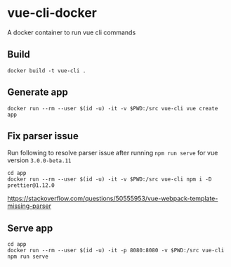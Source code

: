 # vue-cli-docker
A docker container to run vue cli commands

## Build
`docker build -t vue-cli .`

## Generate app
`docker run --rm --user $(id -u) -it -v $PWD:/src vue-cli vue create app`

## Fix parser issue
Run following to resolve parser issue after running `npm run serve` for vue version `3.0.0-beta.11`
```
cd app
docker run --rm --user $(id -u) -it -v $PWD:/src vue-cli npm i -D prettier@1.12.0
```
https://stackoverflow.com/questions/50555953/vue-webpack-template-missing-parser

## Serve app
```
cd app
docker run --rm --user $(id -u) -it -p 8080:8080 -v $PWD:/src vue-cli npm run serve
```
